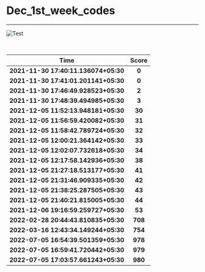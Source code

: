 # Dec_1st_week_codes
<hr>

![Test](https://github.com/hdmtp-s-basement/Dec_1st_week_codes/actions/workflows/main.yml/badge.svg)

<br>

Time      | Score
:--------------:|:----------------:
**2021-11-30 17:40:11.136074+05:30** | **0**
**2021-11-30 17:41:01.201141+05:30** | **0**
**2021-11-30 17:46:49.928523+05:30** | **2**
**2021-11-30 17:48:39.494985+05:30** | **3**
**2021-12-05 11:52:13.948181+05:30** | **30**
**2021-12-05 11:56:59.420082+05:30** | **31**
**2021-12-05 11:58:42.789724+05:30** | **32**
**2021-12-05 12:00:21.364142+05:30** | **33**
**2021-12-05 12:02:07.732618+05:30** | **34**
**2021-12-05 12:17:58.142936+05:30** | **38**
**2021-12-05 21:27:18.513177+05:30** | **41**
**2021-12-05 21:31:46.909335+05:30** | **42**
**2021-12-05 21:38:25.287505+05:30** | **43**
**2021-12-05 21:40:21.815005+05:30** | **44**
**2021-12-06 19:16:59.259727+05:30** | **53**
**2022-02-28 20:44:43.810835+05:30** | **708**
**2022-03-16 12:43:34.149244+05:30** | **754**
**2022-07-05 16:54:39.501359+05:30** | **978**
**2022-07-05 16:59:41.720442+05:30** | **979**
**2022-07-05 17:03:57.661243+05:30** | **980**